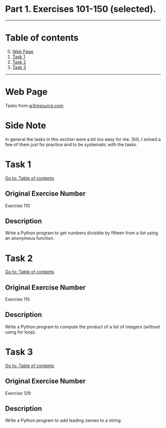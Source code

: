 # Part 1. Exercises 101-150 (selected).

---

# Table of contents

0. [Web Page](#web-page)
1. [Task 1](#task-1)
2. [Task 2](#task-2)
3. [Task 3](#task-3)

---

# Web Page

Tasks from [w3resource.com](https://www.w3resource.com/python-exercises/python-basic-exercises.php)

# Side Note

In general the tasks in this section were a bit too easy for me. Still, I solved a few of them just for practice and to be systematic with the tasks.

# Task 1

[Go to: Table of contents](#table-of-contents)

## Original Exercise Number

Exercise 110

## Description

Write a Python program to get numbers divisible by fifteen from a list using an anonymous function.

# Task 2

[Go to: Table of contents](#table-of-contents)

## Original Exercise Number

Exercise 115

## Description

Write a Python program to compute the product of a list of integers (without using for loop).

# Task 3

[Go to: Table of contents](#table-of-contents)

## Original Exercise Number

Exercise 129

## Description

Write a Python program to add leading zeroes to a string.
